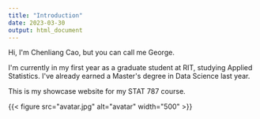 ```yaml
---
title: "Introduction"
date: 2023-03-30
output: html_document
---
```



Hi, I'm Chenliang Cao, but you can call me George. 

I'm currently in my first year as a graduate student at RIT, studying Applied Statistics. I've already earned a Master's degree in Data Science last year. 

This is my showcase website for my STAT 787 course.


{{< figure src="avatar.jpg" alt="avatar" width="500" >}}
